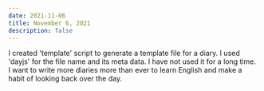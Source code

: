 ```yaml
---
date: 2021-11-06
title: November 6, 2021
description: false
---
```


I created 'template' script to generate a template file for a diary.
I used 'dayjs' for the file name and its meta data. I have not used it for a long time.
I want to write more diaries more than ever to learn English and make a habit of looking back over the day.
